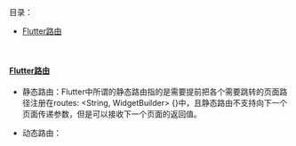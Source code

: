 目录：
  - [Flutter路由](#Flutter路由)
  
  
<br>
  
#### [Flutter路由](https://juejin.im/post/5cb45f085188251b1e7fbba7)

  - 静态路由：Flutter中所谓的静态路由指的是需要提前把各个需要跳转的页面路径注册在routes: <String, WidgetBuilder> {}中，且静态路由不支持向下一个页面传递参数，但是可以接收下一个页面的返回值。
  
  - 动态路由：

